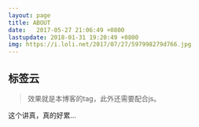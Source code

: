 ```yaml
---
layout: page
title: ABOUT
date:   2017-05-27 21:06:49 +0800
lastupdate: 2018-01-31 19:20:49 +0800
img: https://i.loli.net/2017/07/27/597998279d766.jpg
---
```


## 标签云

> 效果就是本博客的tag，此外还需要配合js。

这个讲真，真的好累...

